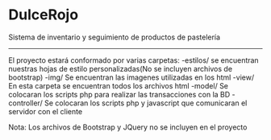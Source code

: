 # DulceRojo
Sistema de inventario y seguimiento de productos de pastelería<hr>

El proyecto estará conformado por varias carpetas:
  -estilos/  se encuentran nuestras hojas de estilo personalizadas(No se incluyen archivos de bootstrap)
  -img/   Se encuentran las imagenes utilizadas en los html
  -view/  En esta carpeta se encuentran todos los archivos html
  -model/  Se colocaran los scripts php para realizar las transacciones con la BD
  -controller/  Se colocaran los scripts php y javascript que comunicaran el servidor con el cliente
  
Nota: Los archivos de Bootstrap y JQuery no se incluyen en el proyecto
